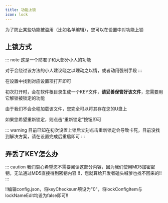 ```yaml
---
title: 功能上锁
icon: lock
---
```


为了防止某些功能被滥用（比如名单编辑），您可以在设置中对功能上锁

## 上锁方式

::: note
这是一个防君子和大部分小人的功能

对于会绕过该方法的小人建议晓之以理动之以情，或者动用强制手段
:::

在设置中找到对应设置项打开即可

初次打开时，会在软件根目录生成一个KEY文件，**请妥善保管好该文件**，您需要用它解锁被锁定的功能

由于我们不会全程加载该文件，您完全可以将其存在您的U盘上

如果您希望重新锁定，则点击“重新锁定”按钮即可

::: warning
目前已知在初次设置上锁后立刻点击重新锁定会导致卡死，目前没找到解决方案，请在设置完成后重启即可
:::

## 弄丢了KEY怎么办

::: caution
我们衷心希望您不需要阅读这部分内容，因为我们使用MD5加密密钥，无法通过MD5直接得到密钥内容 !!，您就算给开发者磕头喊爹也找不回来的!!
:::

!!编辑config.json，将keyChecksum项设为"0"，将lockConfigItem与lockNameEdit均设为false即可!!
